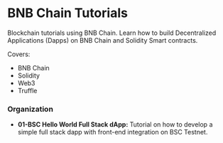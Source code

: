# BNB Chain Tutorials
Blockchain tutorials using BNB Chain. Learn how to build Decentralized Applications (Dapps) on BNB Chain and Solidity Smart contracts.

Covers:
- BNB Chain
- Solidity
- Web3
- Truffle

### Organization
- **01-BSC Hello World Full Stack dApp:** Tutorial on how to develop a simple full stack dapp with front-end integration on BSC Testnet.
